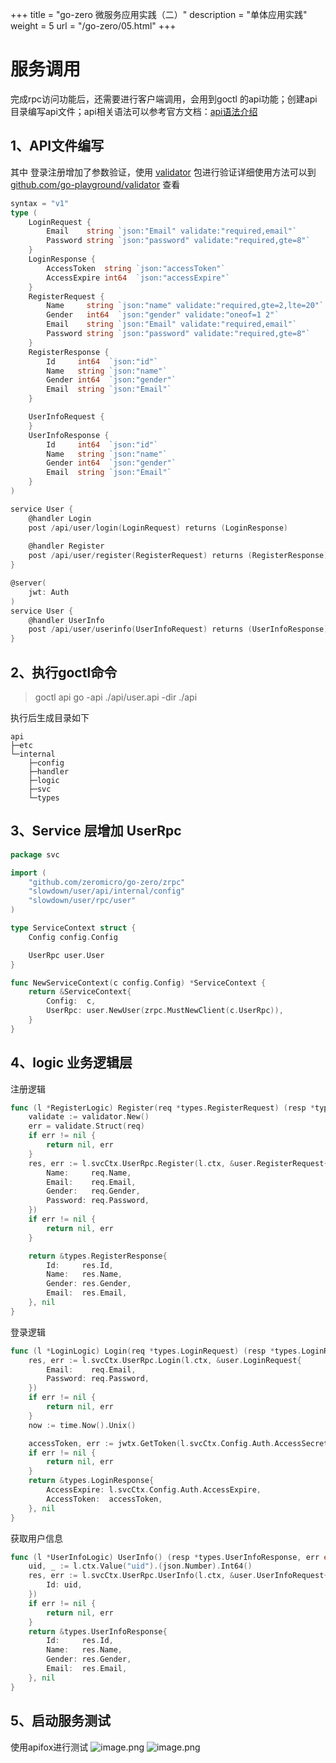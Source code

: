 +++
title = "go-zero 微服务应用实践（二）"
description = "单体应用实践"
weight = 5
url = "/go-zero/05.html"
+++
# 服务调用
完成rpc访问功能后，还需要进行客户端调用，会用到goctl 的api功能；创建api目录编写api文件；api相关语法可以参考官方文档：[api语法介绍](https://go-zero.dev/cn/docs/design/grammar)
## 1、API文件编写  
 其中 登录注册增加了参数验证，使用 [validator](https://github.com/go-playground/validator) 包进行验证详细使用方法可以到 [github.com/go-playground/validator](https://github.com/go-playground/validator) 查看
```go
syntax = "v1"
type (
	LoginRequest {
		Email    string `json:"Email" validate:"required,email"`
		Password string `json:"password" validate:"required,gte=8"`
	}
	LoginResponse {
		AccessToken  string `json:"accessToken"`
		AccessExpire int64  `json:"accessExpire"`
	}
	RegisterRequest {
		Name     string `json:"name" validate:"required,gte=2,lte=20"`
		Gender   int64  `json:"gender" validate:"oneof=1 2"`
		Email    string `json:"Email" validate:"required,email"`
		Password string `json:"password" validate:"required,gte=8"`
	}
	RegisterResponse {
		Id     int64  `json:"id"`
		Name   string `json:"name"`
		Gender int64  `json:"gender"`
		Email  string `json:"Email"`
	}

	UserInfoRequest {
	}
	UserInfoResponse {
		Id     int64  `json:"id"`
		Name   string `json:"name"`
		Gender int64  `json:"gender"`
		Email  string `json:"Email"`
	}
)

service User {
	@handler Login
	post /api/user/login(LoginRequest) returns (LoginResponse)
	
	@handler Register
	post /api/user/register(RegisterRequest) returns (RegisterResponse)
}

@server(
	jwt: Auth
)
service User {
	@handler UserInfo
	post /api/user/userinfo(UserInfoRequest) returns (UserInfoResponse)
}
```
## 2、执行goctl命令
> goctl api go -api ./api/user.api -dir ./api

执行后生成目录如下
```shell
api
├─etc
└─internal
    ├─config
    ├─handler
    ├─logic
    ├─svc
    └─types
```
## 3、Service 层增加 UserRpc
```go
package svc

import (
	"github.com/zeromicro/go-zero/zrpc"
	"slowdown/user/api/internal/config"
	"slowdown/user/rpc/user"
)

type ServiceContext struct {
	Config config.Config

	UserRpc user.User
}

func NewServiceContext(c config.Config) *ServiceContext {
	return &ServiceContext{
		Config:  c,
		UserRpc: user.NewUser(zrpc.MustNewClient(c.UserRpc)),
	}
}

```

## 4、logic 业务逻辑层
注册逻辑
```go
func (l *RegisterLogic) Register(req *types.RegisterRequest) (resp *types.RegisterResponse, err error) {
	validate := validator.New()
	err = validate.Struct(req)
	if err != nil {
		return nil, err
	}
	res, err := l.svcCtx.UserRpc.Register(l.ctx, &user.RegisterRequest{
		Name:     req.Name,
		Email:    req.Email,
		Gender:   req.Gender,
		Password: req.Password,
	})
	if err != nil {
		return nil, err
	}

	return &types.RegisterResponse{
		Id:     res.Id,
		Name:   res.Name,
		Gender: res.Gender,
		Email:  res.Email,
	}, nil
}
```

登录逻辑
```go
func (l *LoginLogic) Login(req *types.LoginRequest) (resp *types.LoginResponse, err error) {
	res, err := l.svcCtx.UserRpc.Login(l.ctx, &user.LoginRequest{
		Email:    req.Email,
		Password: req.Password,
	})
	if err != nil {
		return nil, err
	}
	now := time.Now().Unix()

	accessToken, err := jwtx.GetToken(l.svcCtx.Config.Auth.AccessSecret, now, l.svcCtx.Config.Auth.AccessExpire, res.Id)
	if err != nil {
		return nil, err
	}
	return &types.LoginResponse{
		AccessExpire: l.svcCtx.Config.Auth.AccessExpire,
		AccessToken:  accessToken,
	}, nil
}

```

获取用户信息
```go
func (l *UserInfoLogic) UserInfo() (resp *types.UserInfoResponse, err error) {
	uid, _ := l.ctx.Value("uid").(json.Number).Int64()
	res, err := l.svcCtx.UserRpc.UserInfo(l.ctx, &user.UserInfoRequest{
		Id: uid,
	})
	if err != nil {
		return nil, err
	}
	return &types.UserInfoResponse{
		Id:     res.Id,
		Name:   res.Name,
		Gender: res.Gender,
		Email:  res.Email,
	}, nil
}
```
## 5、启动服务测试
使用apifox进行测试 
![image.png](/img/go-zero/go-zero-05-01.png)
![image.png](/img/go-zero/go-zero-05-02.png)
